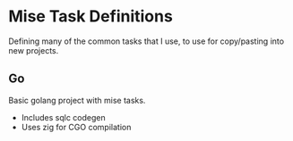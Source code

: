 # Mise Task Definitions

Defining many of the common tasks that I use, to use for copy/pasting into new
projects.

## Go

Basic golang project with mise tasks.

- Includes sqlc codegen
- Uses zig for CGO compilation
